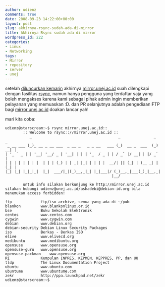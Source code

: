 ```yaml
---
author: udienz
comments: true
date: 2008-09-23 14:22:00+00:00
layout: post
slug: akhirnya-rsync-sudah-ada-di-mirror
title: Akhirnya Rsync sudah ada di mirror
wordpress_id: 222
categories:
- Linux
- Networking
tags:
- Mirror
- repository
- server
- unej
---
```


setelah [diluncurkan kemarin](http://udienz.immteknik.org/2008/09/server-repository-baru-di-indonesia.html) akhirnya [mirror.unej.ac.id](http://mirror.unej.ac.id) suah dilengkapi dengan fasilitas [rsync](http://packages.ubuntu.com/hardy/rsync), namun hanya pengguna yang terdaftar saja yang boleh mengakses karena kami sebagai pihak admin ingin memberikan pelayanan yang memuaskan :D. dan PR selanjutnya adalah pengediaan FTP bagi [mirror.unej.ac.id](http://mirror.unej.ac.id) doakan lancar yah!

mari kita coba:

    
    udienz@starscream:~$ rsync mirror.unej.ac.id::
    	    :: Welcome to rsync:://mirror.unej.ac.id ::
               _                                       _               _     _
     _ __ ___ (_)_ __ _ __ ___  _ __ _   _ _ __   ___ (_)  __ _  ___  (_) __| |
    | '_ ` _ | | '__| '__/ _ | '__| | | | '_  / _ | | / _` |/ __| | |/ _` |
    | | | | | | | |  | | | (_) | | _| |_| | | | |  __/| || (_| | (__ _| | (_| |
    |_| |_| |_|_|_|  |_|  ___/|_|(_)__,_|_| |_|___|/ (_)__,_|___(_)_|__,_|
                                                    |__/
    
            untuk info silakan berkunjung ke http://mirror.unej.ac.id
    silakan hubungi udienz@unej.ac.id/ashadebi@debian-id.org bila menemukan access forbidden!
    
    ftp            	ftp/iso archive, semua yang ada di ~/pub
    blankon        	www.blankonlinux.or.id
    bse            	Buku Sekolah Elektronik
    centos         	www.centos.com
    cygwin         	www.cygwin.com
    debian         	www.debian.org
    debian-security	Debian Linux Security Packages
    iso            	Berkas - Berkas ISO
    elive          	www.elivecd.org
    medibuntu      	www.medibuntu.org
    opensuse       	www.opensuse.org
    opensuse-guru  	www.opensuse.org
    opensuse-packman	www.opensuse.org
    RI             	Kumpulan INPRES, KEPMEN, KEPPRES, PP, dan UU
    tldp           	The Linux Documentation Project
    ubuntu         	www.ubuntu.com
    ubuntume       	www.ubuntume.com
    zekr           	http://ppa.launchpad.net/zekr
    udienz@starscream:~$

